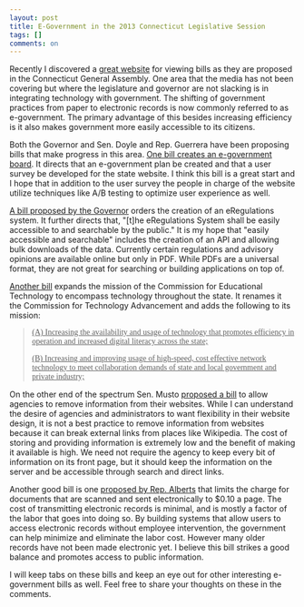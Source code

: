 ```yaml
---
layout: post
title: E-Government in the 2013 Connecticut Legislative Session
tags: []
comments: on
---
```

Recently I discovered a <a href="http://readilyapparent.com/inquiry/legislate_issue_treemap.php">great website</a> for viewing bills as they are proposed in the Connecticut General Assembly. One area that the media has not been covering but where the legislature and governor are not slacking is in integrating technology with government. The shifting of government practices from paper to electronic records is now commonly referred to as e-government. The primary advantage of this besides increasing efficiency is it also makes government more easily accessible to its citizens.

Both the Governor and Sen. Doyle and Rep. Guerrera have been proposing bills that make progress in this area. <a href="http://www.cga.ct.gov/asp/cgabillstatus/cgabillstatus.asp?selBillType=Bill&amp;bill_num=SB00111&amp;which_year=2013">One bill creates an e-government board</a>. It directs that an e-government plan be created and that a user survey be developed for the state website. I think this bill is a great start and I hope that in addition to the user survey the people in charge of the website utilize techniques like A/B testing to optimize user experience as well.

<a href="http://www.cga.ct.gov/asp/cgabillstatus/cgabillstatus.asp?selBillType=Bill&amp;bill_num=HB06362&amp;which_year=2013">A bill proposed by the Governor</a> orders the creation of an eRegulations system. It further directs that, "[t]he eRegulations System shall be easily accessible to and searchable by the public." It is my hope that "easily accessible and searchable" includes the creation of an API and allowing bulk downloads of the data. Currently certain regulations and advisory opinions are available online but only in PDF. While PDFs are a universal format, they are not great for searching or building applications on top of.

<a href="http://www.cga.ct.gov/2013/TOB/S/2013SB-00847-R00-SB.htm">Another bill</a> expands the mission of the Commission for Educational Technology to encompass technology throughout the state. It renames it the Commission for Technology Advancement and adds the following to its mission:
<blockquote><span style="text-decoration: underline;"><span style="font-family: 'Book Antiqua';"><span style="text-decoration: underline;">(A) Increasing the availability and usage of technology that promotes efficiency in operation and increased digital literacy across the state;</span></span></span>

<span style="text-decoration: underline;"><span style="font-family: 'Book Antiqua';"><span style="text-decoration: underline;">(B)<b> </b>Increasing and improving usage of high-speed, cost effective network technology to meet collaboration demands of state and local government and private industry;</span></span></span></blockquote>
On the other end of the spectrum Sen. Musto <a href="http://www.cga.ct.gov/asp/cgabillstatus/cgabillstatus.asp?selBillType=Bill&amp;bill_num=SB00762&amp;which_year=2013">proposed a bill</a> to allow agencies to remove information from their websites. While I can understand the desire of agencies and administrators to want flexibility in their website design, it is not a best practice to remove information from websites because it can break external links from places like Wikipedia. The cost of storing and providing information is extremely low and the benefit of making it available is high. We need not require the agency to keep every bit of information on its front page, but it should keep the information on the server and be accessible through search and direct links.

Another good bill is one <a href="http://www.cga.ct.gov/2013/TOB/H/2013HB-05422-R00-HB.htm">proposed by Rep. Alberts</a> that limits the charge for documents that are scanned and sent electronically to $0.10 a page. The cost of transmitting electronic records is minimal, and is mostly a factor of the labor that goes into doing so. By building systems that allow users to access electronic records without employee intervention, the government can help minimize and eliminate the labor cost. However many older records have not been made electronic yet. I believe this bill strikes a good balance and promotes access to public information.

I will keep tabs on these bills and keep an eye out for other interesting e-government bills as well. Feel free to share your thoughts on these in the comments.
